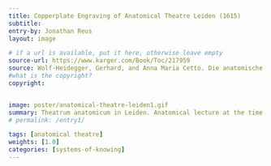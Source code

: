 ```yaml
---
title: Copperplate Engraving of Anatomical Theatre Leiden (1615)
subtitle:
entry-by: Jonathan Reus
layout: image

# if a url is available, put it here, otherwise leave empty
source-url: https://www.karger.com/Book/Toc/217959
source: Wolf-Heidegger, Gerhard, and Anna Maria Cetto. Die anatomische Sektion in bildlicher Darstellung&#58; von G. Wolf-Heidegger und Anna Maria Cetto. Karger, 1967.
#what is the copyright?
copyright:


image: poster/anatomical-theatre-leiden1.gif
summary: Theatrum anatomicum in Leiden. Anatomical lecture at the time of Peter Pauw. Copperplate engraving, probably 1615
# permalink: /entry1/

tags: [anatomical theatre]
weights: [1.0]
categories: [systems-of-knowing]
---
```


